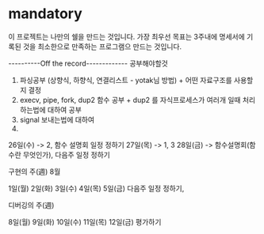 # mandatory

이 프로젝트는 나만의 쉘을 만드는 것입니다.
가장 최우선 목표는 3주내에 명세서에 기록된 것을 최소한으로 만족하는 프로그램으 만드는 것입니다.

----------Off the record-------------
공부해야할것
1. 파싱공부 (상향식, 하향식, 연결리스트 - yotak님 방법) + 어떤 자료구조를 사용할지 결정
2. execv, pipe, fork, dup2 함수 공부 + dup2 를 자식프로세스가 여러개 일때 처리하는법에 대하여 공부
3. signal 보내는법에 대하여 
4. 

26일(수) -> 2, 함수 설명회 일정 정하기
27일(목) -> 1, 3
28일(금) -> 함수설명회(함수란 무엇인가), 다음주 일정 정하기

구현의 주(週)
8월

1일(월)
2일(화)
3일(수)
4일(목)
5일(금) 다음주 일정 정하기,

디버깅의 주(週)

8일(월)
9일(화)
10일(수)
11일(목)
12일(금) 평가하기

